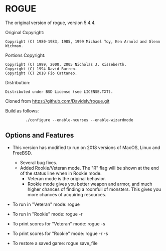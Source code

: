 # ROGUE

The original version of rogue, version 5.4.4.

Original Copyright:
```
Copyright (C) 1980-1983, 1985, 1999 Michael Toy, Ken Arnold and Glenn Wichman.
```

Portions Copyright:
```
Copyright (C) 1999, 2000, 2005 Nicholas J. Kisseberth.
Copyright (C) 1994 David Burren.
Copyright (C) 2018 Fio Cattaneo.
```

Distribution:
```
Distributed under BSD License (see LICENSE.TXT).
```

Cloned from https://github.com/Davidslv/rogue.git

Build as follows:

```
         ./configure --enable-ncurses --enable-wizardmode
```

## Options and Features

- This version has modified to run on 2018 versions of MacOS, Linux and FreeBSD.
  - Several bug fixes.
  - Added Rookie/Veteran mode. The "R" flag will be shown at the end of the status line when in Rookie mode.
    - Veteran mode is the original behavior.
    - Rookie mode gives you better weapon and armor, and much higher chances of finding a roomfull of monsters. This gives you more chances of acquiring resources.

- To run in "Veteran" mode: rogue
- To run in "Rookie" mode: rogue -r
- To print scores for "Veteran" mode: rogue -s
- To print scores for "Rookie" mode: rogue -r -s
- To restore a saved game: rogue save_file
